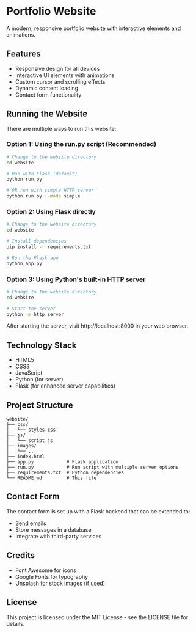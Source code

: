 # Portfolio Website

A modern, responsive portfolio website with interactive elements and animations.

## Features

- Responsive design for all devices
- Interactive UI elements with animations
- Custom cursor and scrolling effects
- Dynamic content loading
- Contact form functionality

## Running the Website

There are multiple ways to run this website:

### Option 1: Using the run.py script (Recommended)

```bash
# Change to the website directory
cd website

# Run with Flask (default)
python run.py

# OR run with simple HTTP server
python run.py --mode simple
```

### Option 2: Using Flask directly

```bash
# Change to the website directory
cd website

# Install dependencies
pip install -r requirements.txt

# Run the Flask app
python app.py
```

### Option 3: Using Python's built-in HTTP server

```bash
# Change to the website directory
cd website

# Start the server
python -m http.server
```

After starting the server, visit http://localhost:8000 in your web browser.

## Technology Stack

- HTML5
- CSS3
- JavaScript
- Python (for server)
- Flask (for enhanced server capabilities)

## Project Structure

```
website/
├── css/
│   └── styles.css
├── js/
│   └── script.js
├── images/
│   └── ...
├── index.html
├── app.py            # Flask application
├── run.py            # Run script with multiple server options
├── requirements.txt  # Python dependencies
└── README.md         # This file
```

## Contact Form

The contact form is set up with a Flask backend that can be extended to:
- Send emails
- Store messages in a database
- Integrate with third-party services

## Credits

- Font Awesome for icons
- Google Fonts for typography
- Unsplash for stock images (if used)

## License

This project is licensed under the MIT License - see the LICENSE file for details. 